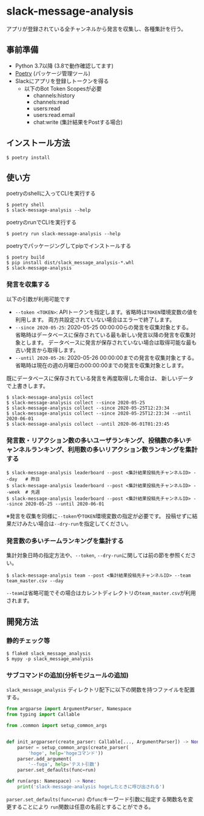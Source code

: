 # slack-message-analysis

アプリが登録されている全チャンネルから発言を収集し、各種集計を行う。

## 事前準備

* Python 3.7以降 (3.8で動作確認してます)
* [Poetry](https://python-poetry.org/) (パッケージ管理ツール)
* Slackにアプリを登録しトークンを得る
   * 以下のBot Token Scopesが必要
      * channels:history
      * channels:read
      * users:read
      * users:read.email
      * chat:write (集計結果をPostする場合)

## インストール方法

```
$ poetry install
```

## 使い方

poetryのshellに入ってCLIを実行する

```
$ poetry shell
$ slack-message-analysis --help
```

poetryのrunでCLIを実行する

```
$ poetry run slack-message-analysis --help
```

poetryでパッケージングしてpipでインストールする

```
$ poetry build
$ pip install dist/slack_message_analysis-*.whl
$ slack-message-analysis
```

### 発言を収集する

以下の引数が利用可能です

* `--token <TOKEN>`: APIトークンを指定します。省略時は`TOKEN`環境変数の値を利用します。
  両方共設定されていない場合はエラーで終了します。
* `--since 2020-05-25`: 2020-05-25 00:00:00らの発言を収集対象とする。
  省略時はデータベースに保存されている最も新しい発言以降の発言を収集対象とします。
  データベースに発言が保存されていない場合は取得可能な最も古い発言から取得します。
* `--until 2020-05-26`: 2020-05-26 00:00:00までの発言を収集対象とする。
  省略時は現在の週の月曜日の00:00:00までの発言を収集対象とします。

既にデータベースに保存されている発言を再度取得した場合は、
新しいデータで上書きします。

```
$ slack-message-analysis collect
$ slack-message-analysis collect --since 2020-05-25
$ slack-message-analysis collect --since 2020-05-25T12:23:34
$ slack-message-analysis collect --since 2020-05-25T12:23:34 --until 2020-06-01
$ slack-message-analysis collect --until 2020-06-01T01:23:45
```

### 発言数・リアクション数の多いユーザランキング、投稿数の多いチャンネルランキング、利用数の多いリアクション数ランキングを集計する

```
$ slack-message-analysis leaderboard --post <集計結果投稿先チャンネルID> --day   # 昨日
$ slack-message-analysis leaderboard --post <集計結果投稿先チャンネルID> --week  # 先週
$ slack-message-analysis leaderboard --post <集計結果投稿先チャンネルID> --since 2020-05-25 --until 2020-06-01
```

※発言を収集を同様に`--token`や`TOKEN`環境変数の指定が必要です。
投稿せずに結果だけみたい場合は`--dry-run`を指定してください。

### 発言数の多いチームランキングを集計する

集計対象日時の指定方法や、`--token`, `--dry-run`に関しては前の節を参照ください。

```
$ slack-message-analysis team --post <集計結果投稿先チャンネルID> --team team_master.csv --day
```

`--team`は省略可能でその場合はカレントディレクトリの`team_master.csv`が利用されます。

## 開発方法

### 静的チェック等

```
$ flake8 slack_message_analysis
$ mypy -p slack_message_analysis
```

### サブコマンドの追加(分析モジュールの追加)

`slack_message_analysis` ディレクトリ配下に以下の関数を持つファイルを配置する。

```python
from argparse import ArgumentParser, Namespace
from typing import Callable

from .common import setup_common_args


def init_argparser(create_parser: Callable[..., ArgumentParser]) -> None:
    parser = setup_common_args(create_parser(
        'hoge', help='hogeコマンド'))
    parser.add_argument(
        '--fuga', help='テスト引数')
    parser.set_defaults(func=run)

def run(args: Namespace) -> None:
    print('slack-message-analysis hogeしたときに呼び出される')
```

`parser.set_defaults(func=run)` の`func`キーワード引数に指定する関数名を変更することにより
`run`関数は任意の名前とすることができる。
